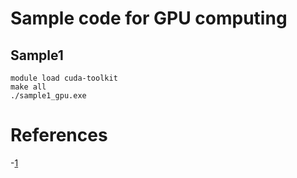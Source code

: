 # Sample code for GPU computing 

## Sample1


	module load cuda-toolkit
	make all
	./sample1_gpu.exe



# References

-[1](https://www.cc.u-tokyo.ac.jp/public/VOL12/No2/201003gpgpu.pdf)
